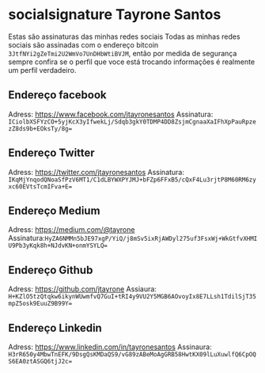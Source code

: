# socialsignature Tayrone Santos
Estas são assinaturas das minhas redes sociais Todas as minhas redes sociais são assinadas com o endereço bitcoin `3JtfNYi2gZeTmi2U2WmVo7UnDHbWtiBVJM`, então por medida de segurança sempre confira se o perfil que voce está trocando informações é realmente um perfil verdadeiro.

## Endereço facebook
Adress: https://www.facebook.com/jtayronesantos
Assinatura: `ICiolbXSFYzCO+5yjKcX3yIfwekLj/Sdqb3gkY0TDMP4DD8ZsjmCgnaaXaIFhXpPauRpzezZ8ds9b+EOksTy/8g=`

## Endereço Twitter
Adress: https://twitter.com/jtayronesantos
Assinatura: `IKqMjYnqodQNoaSfPzV6MT1/C1dLBYWXPYJMJ+bFZp6FFxB5/cQxF4Lu3rjtP8M60RM6zyxc60EVtsTcmIFva+E=`

## Endereço Medium
Adress: https://medium.com/@tayrone
Assinatura:`HyZA6NMMn5bJE97xgP/YiQ/j8mSv5ixRjAWDyl275uf3FsxWj+WkGtfvXHMIU9Pb3yKqk8h+NJdvKN+onmYSYLQ=`

## Endereço Github
Adress: https://github.com/jtayrone
Assiaura: `H+KZlO5tzQtqkw6ikynWUwmfvQ7GuI+tRI4y9VU2Y5MGB6AOvoyIx8E7LLsh1TdilSjT35mpZ5osk9EuuZ9B99Y=`

## Endereço Linkedin
Adress: https://www.linkedin.com/in/tayronesantos
Assinaura: `H3rR650y4MbwTnEFK/9DsgQsKMDaQS9/vG89zABeMoAgGRB58HwtKX09lLuXuwlfQ6CpOQS6EA0ztASGQ6tjJ2c=`

